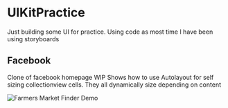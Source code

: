 # UIKitPractice
Just building some UI for practice. Using code as most time I have been using storyboards

## Facebook

Clone of facebook homepage WIP Shows how to use Autolayout for self sizing collectionview cells. They all dynamically size depending on content

![Farmers Market Finder Demo](facebookhome.gif)
